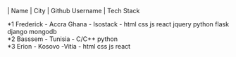 | Name             |                 City  |                Github Username   |                Tech Stack 

*1 Frederick - Accra Ghana - Isostack - html css js react jquery python flask django mongodb 
<br>
*2 Basssem   - Tunisia     - C/C++ python
<br>
*3  Erion -  Kosovo  -Vitia - html css js react 



